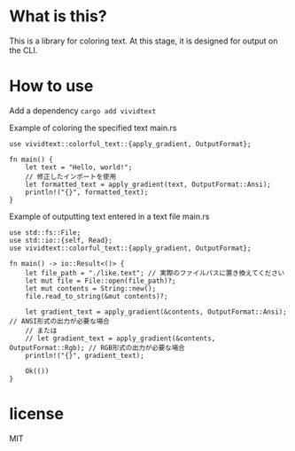 # What is this?
This is a library for coloring text.
At this stage, it is designed for output on the CLI.

# How to use
Add a dependency
```cargo add vividtext```

Example of coloring the specified text
main.rs
```
use vividtext::colorful_text::{apply_gradient, OutputFormat};

fn main() {
    let text = "Hello, world!";
    // 修正したインポートを使用
    let formatted_text = apply_gradient(text, OutputFormat::Ansi);
    println!("{}", formatted_text);
}
```

Example of outputting text entered in a text file
main.rs
```
use std::fs::File;
use std::io::{self, Read};
use vividtext::colorful_text::{apply_gradient, OutputFormat};

fn main() -> io::Result<()> {
    let file_path = "./like.text"; // 実際のファイルパスに置き換えてください
    let mut file = File::open(file_path)?;
    let mut contents = String::new();
    file.read_to_string(&mut contents)?;

    let gradient_text = apply_gradient(&contents, OutputFormat::Ansi); // ANSI形式の出力が必要な場合
    // または
    // let gradient_text = apply_gradient(&contents, OutputFormat::Rgb); // RGB形式の出力が必要な場合
    println!("{}", gradient_text);

    Ok(())
}
```

# license
MIT